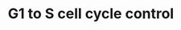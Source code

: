 ---
annotations:
- id: PW:0000095
  parent: regulatory pathway
  type: Pathway Ontology
  value: G1/S DNA damage checkpoint pathway
authors:
- A.C.Zambon
- Nsalomonis
- MaintBot
- Khanspers
- Christine Chichester
- Mkutmon
citedin:
- link: PMC9115633
- link: PMC4143191
description: 'In the G1 phase there are two types of DNA damage responses, the p53-dependent
  and the p53-independent pathways. The p53-dependent responses inhibit CDKs through
  the up-regulation of genes encoding CKIs mediated by the p53 protein, whereas the
  p53-independent mechanisms inhibit CDKs through the inhibitory T14Y15 phosphorylation
  of Cdk2. Failure of DNA damage checkpoints in G1 leads to mutagenic replication
  of damaged templates and other replication defects.  Source: Reactome http://www.reactome.org/cgi-bin/eventbrowser?DB=gk_current&FOCUS_SPECIES=Homo%20sapiens&ID=69615&'
last-edited: 2016-03-15
organisms:
- Mus musculus
redirect_from:
- /index.php/Pathway:WP413
- /instance/WP413
revision: null
schema-jsonld:
- '@context': https://schema.org/
  '@id': https://wikipathways.github.io/pathways/WP413.html
  '@type': Dataset
  creator:
    '@type': Organization
    name: WikiPathways
  description: 'In the G1 phase there are two types of DNA damage responses, the p53-dependent
    and the p53-independent pathways. The p53-dependent responses inhibit CDKs through
    the up-regulation of genes encoding CKIs mediated by the p53 protein, whereas
    the p53-independent mechanisms inhibit CDKs through the inhibitory T14Y15 phosphorylation
    of Cdk2. Failure of DNA damage checkpoints in G1 leads to mutagenic replication
    of damaged templates and other replication defects.  Source: Reactome http://www.reactome.org/cgi-bin/eventbrowser?DB=gk_current&FOCUS_SPECIES=Homo%20sapiens&ID=69615&'
  keywords:
  - Atm
  - Ccna1
  - Ccnb1-rs1
  - Ccnd1
  - Ccnd2
  - Ccnd3
  - Ccne1
  - Ccne2
  - Ccng2
  - Ccnh
  - Cdc25a
  - Cdc2a
  - Cdc45l
  - Cdk
  - Cdk2
  - Cdk4
  - Cdk6
  - Cdk7
  - Cdkn1a
  - Cdkn1b
  - Cdkn1c
  - Cdkn2a
  - Cdkn2b
  - Cdkn2c
  - Cdkn2d
  - CyclinD
  - CyclinE
  - E2f
  - E2f1
  - E2f2
  - E2f3
  - E2f4
  - E2f5
  - E2f6
  - Gadd45a
  - Mcm2
  - Mcm3
  - Mcm4
  - Mcm5
  - Mcm6
  - Mcm7
  - Mdm2
  - Mnat1
  - Myc
  - Orc1l
  - Orc2l
  - Orc3l
  - Orc4l
  - Orc5l
  - Orc6l
  - Pcna
  - Pkmyt1
  - Pola2
  - Pole
  - Pole2
  - Prim1
  - Prim2
  - Rb
  - Rb1
  - Rbl1
  - Rpa1
  - Rpa2
  - Rpa3
  - Tfdp1
  - Tfdp2
  - Trp53
  - Wee1
  - dp1
  - p53
  license: CC0
  name: G1 to S cell cycle control
seo: CreativeWork
title: G1 to S cell cycle control
wpid: WP413
---